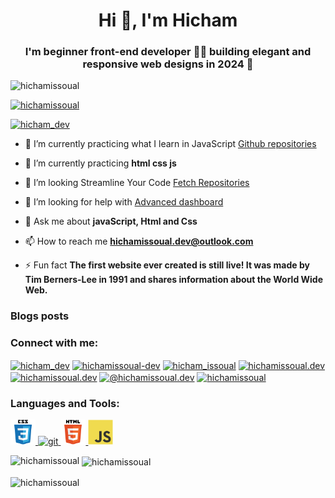 <h1 align="center">Hi 👋, I'm Hicham</h1>
<h3 align="center">I'm beginner front-end developer 🌱🌱 building elegant and responsive web designs in 2024 🚀</h3>

<p align="left"> <img src="https://komarev.com/ghpvc/?username=hichamissoual&label=Profile%20views&color=0e75b6&style=flat" alt="hichamissoual" /> </p>

<p align="left"> <a href="https://github.com/ryo-ma/github-profile-trophy"><img src="https://github-profile-trophy.vercel.app/?username=hichamissoual" alt="hichamissoual" /></a> </p>

<p align="left"> <a href="https://twitter.com/hicham_dev" target="blank"><img src="https://img.shields.io/twitter/follow/hicham_dev?logo=twitter&style=for-the-badge" alt="hicham_dev" /></a> </p>

- 🔭 I’m currently practicing what I learn in JavaScript [Github repositories](https://github.com/HichamIssoual?tab=repositories)

- 🌱 I’m currently practicing **html css js**

- 📝 I’m looking Streamline Your Code [Fetch Repositories](https://github.com/HichamIssoual/Fetch-Repositories)

- 🤝 I’m looking for help with [Advanced dashboard](https://github.com/HichamIssoual/Template-Six)

- 💬 Ask me about **javaScript, Html and Css**

- 📫 How to reach me **hichamissoual.dev@outlook.com**

- ⚡ Fun fact **The first website ever created is still live! It was made by Tim Berners-Lee in 1991 and shares information about the World Wide Web.**

### Blogs posts
<!-- BLOG-POST-LIST:START -->
<!-- BLOG-POST-LIST:END -->

<h3 align="left">Connect with me:</h3>
<p align="left">
<a href="https://twitter.com/hicham_dev" target="blank"><img align="center" src="https://raw.githubusercontent.com/rahuldkjain/github-profile-readme-generator/master/src/images/icons/Social/twitter.svg" alt="hicham_dev" height="30" width="40" /></a>
<a href="https://linkedin.com/in/hichamissoual-dev" target="blank"><img align="center" src="https://raw.githubusercontent.com/rahuldkjain/github-profile-readme-generator/master/src/images/icons/Social/linked-in-alt.svg" alt="hichamissoual-dev" height="30" width="40" /></a>
<a href="https://stackoverflow.com/users/hicham_issoual" target="blank"><img align="center" src="https://raw.githubusercontent.com/rahuldkjain/github-profile-readme-generator/master/src/images/icons/Social/stack-overflow.svg" alt="hicham_issoual" height="30" width="40" /></a>
<a href="https://fb.com/hichamissoual.dev" target="blank"><img align="center" src="https://raw.githubusercontent.com/rahuldkjain/github-profile-readme-generator/master/src/images/icons/Social/facebook.svg" alt="hichamissoual.dev" height="30" width="40" /></a>
<a href="https://instagram.com/hichamissoual.dev" target="blank"><img align="center" src="https://raw.githubusercontent.com/rahuldkjain/github-profile-readme-generator/master/src/images/icons/Social/instagram.svg" alt="hichamissoual.dev" height="30" width="40" /></a>
<a href="https://medium.com/@hichamissoual.dev" target="blank"><img align="center" src="https://raw.githubusercontent.com/rahuldkjain/github-profile-readme-generator/master/src/images/icons/Social/medium.svg" alt="@hichamissoual.dev" height="30" width="40" /></a>
<a href="https://codeforces.com/profile/hichamissoual" target="blank"><img align="center" src="https://raw.githubusercontent.com/rahuldkjain/github-profile-readme-generator/master/src/images/icons/Social/codeforces.svg" alt="hichamissoual" height="30" width="40" /></a>
</p>

<h3 align="left">Languages and Tools:</h3>
<p align="left"> <a href="https://www.w3schools.com/css/" target="_blank" rel="noreferrer"> <img src="https://raw.githubusercontent.com/devicons/devicon/master/icons/css3/css3-original-wordmark.svg" alt="css3" width="40" height="40"/> </a> <a href="https://git-scm.com/" target="_blank" rel="noreferrer"> <img src="https://www.vectorlogo.zone/logos/git-scm/git-scm-icon.svg" alt="git" width="40" height="40"/> </a> <a href="https://www.w3.org/html/" target="_blank" rel="noreferrer"> <img src="https://raw.githubusercontent.com/devicons/devicon/master/icons/html5/html5-original-wordmark.svg" alt="html5" width="40" height="40"/> </a> <a href="https://developer.mozilla.org/en-US/docs/Web/JavaScript" target="_blank" rel="noreferrer"> <img src="https://raw.githubusercontent.com/devicons/devicon/master/icons/javascript/javascript-original.svg" alt="javascript" width="40" height="40"/> </a> </p>

<p><img align="left" src="https://github-readme-stats.vercel.app/api/top-langs?username=hichamissoual&show_icons=true&locale=en&layout=compact" alt="hichamissoual" /></p>

<p>&nbsp;<img align="center" src="https://github-readme-stats.vercel.app/api?username=hichamissoual&show_icons=true&locale=en" alt="hichamissoual" /></p>

<p><img align="center" src="https://github-readme-streak-stats.herokuapp.com/?user=hichamissoual&" alt="hichamissoual" /></p>
